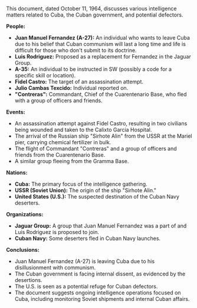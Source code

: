 This document, dated October 11, 1964, discusses various intelligence matters related to Cuba, the Cuban government, and potential defectors.

**People:**

*   **Juan Manuel Fernandez (A-27):** An individual who wants to leave Cuba due to his belief that Cuban communism will last a long time and life is difficult for those who don't submit to its doctrine.
*   **Luis Rodriguez:** Proposed as a replacement for Fernandez in the Jaguar Group.
*   **A-35:** An individual to be instructed in SW (possibly a code for a specific skill or location).
*   **Fidel Castro:** The target of an assassination attempt.
*   **Julio Cambas Texcido:** Individual reported on.
*   **"Contreras":** Commandant, Chief of the Cuarentenario Base, who fled with a group of officers and friends.

**Events:**

*   An assassination attempt against Fidel Castro, resulting in two civilians being wounded and taken to the Calixto Garcia Hospital.
*   The arrival of the Russian ship "Sirhote Alin" from the USSR at the Mariel pier, carrying chemical fertilizer in bulk.
*   The flight of Commandant "Contreras" and a group of officers and friends from the Cuarentenario Base.
*   A similar group fleeing from the Gramma Base.

**Nations:**

*   **Cuba:** The primary focus of the intelligence gathering.
*   **USSR (Soviet Union):** The origin of the ship "Sirhote Alin."
*   **United States (U.S.):** The suspected destination of the Cuban Navy deserters.

**Organizations:**

*   **Jaguar Group:** A group that Juan Manuel Fernandez was a part of and Luis Rodriguez is proposed to join.
*   **Cuban Navy:** Some deserters fled in Cuban Navy launches.

**Conclusions:**

*   Juan Manuel Fernandez (A-27) is leaving Cuba due to his disillusionment with communism.
*   The Cuban government is facing internal dissent, as evidenced by the desertions.
*   The U.S. is seen as a potential refuge for Cuban defectors.
*   The document suggests ongoing intelligence operations focused on Cuba, including monitoring Soviet shipments and internal Cuban affairs.
